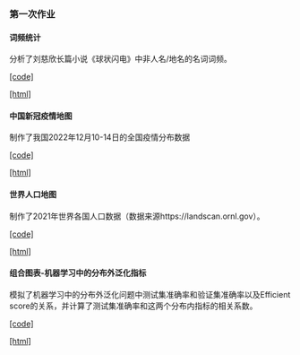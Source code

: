 ### 第一次作业

#### 词频统计

分析了刘慈欣长篇小说《球状闪电》中非人名/地名的名词词频。

[[code]](./wordcloud/)

[[html]](./wordcloud/output/)

#### 中国新冠疫情地图

制作了我国2022年12月10-14日的全国疫情分布数据

[[code]](./Chinamap)

[[html]](./Chinamap/output/covid.html)

#### 世界人口地图

制作了2021年世界各国人口数据（数据来源https://landscan.ornl.gov）。

[[code]](./worldmap)

[[html]](./worldmap/output/世界人口.html)

#### 组合图表-机器学习中的分布外泛化指标

模拟了机器学习中的分布外泛化问题中测试集准确率和验证集准确率以及Efficient score的关系，并计算了测试集准确率和这两个分布内指标的相关系数。

[[code]](./combined_chart)

[[html]](./combined_chart/output/OOD_metrics.html)

